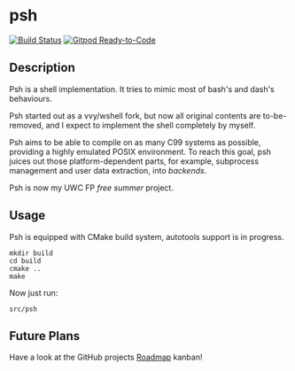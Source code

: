 # psh
[![Build Status](https://travis-ci.com/myzhang1029/psh.svg)](https://travis-ci.com/myzhang1029/psh)
[![Gitpod Ready-to-Code](https://img.shields.io/badge/Gitpod-Ready--to--Code-blue?logo=gitpod)](https://gitpod.io/#https://github.com/myzhang1029/psh) 

## Description
Psh is a shell implementation. It tries to mimic most of bash's
and dash's behaviours.  

Psh started out as a vvy/wshell fork, but now all original contents
are to-be-removed, and I expect to implement the shell completely
by myself.  

Psh aims to be able to compile on as many C99 systems as possible,
providing a highly emulated POSIX environment.
To reach this goal, psh juices out those platform-dependent parts, for
example, subprocess management and user data extraction, into
_backends_.  

Psh is now my UWC FP _free summer_ project.

## Usage
Psh is equipped with CMake build system, autotools support is in progress.
```
mkdir build
cd build
cmake ..
make
```

Now just run:
```
src/psh
```

## Future Plans
Have a look at the GitHub projects
[Roadmap](https://github.com/myzhang1029/psh/projects/2) kanban!



